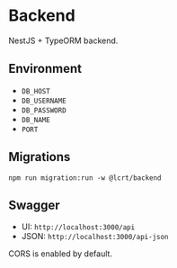 # Backend

NestJS + TypeORM backend.

## Environment

- `DB_HOST`
- `DB_USERNAME`
- `DB_PASSWORD`
- `DB_NAME`
- `PORT`

## Migrations

```
npm run migration:run -w @lcrt/backend
```

## Swagger

- UI: `http://localhost:3000/api`
- JSON: `http://localhost:3000/api-json`

CORS is enabled by default.
